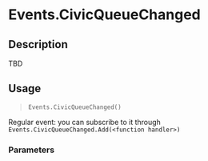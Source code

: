 # Events.CivicQueueChanged
## Description
TBD

## Usage
> `Events.CivicQueueChanged()`

Regular event: you can subscribe to it through `Events.CivicQueueChanged.Add(<function handler>)`

### Parameters
